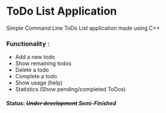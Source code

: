 # ToDo List Application

Simple Command Line ToDo List application made using C++

### Functionality :
- Add a new todo
- Show remaining todos
- Delete a todo
- Complete a todo
- Show usage (help)
- Statistics (Show pending/completed ToDos)


#### Status: ~~*Under development*~~ *Semi-Finished*
